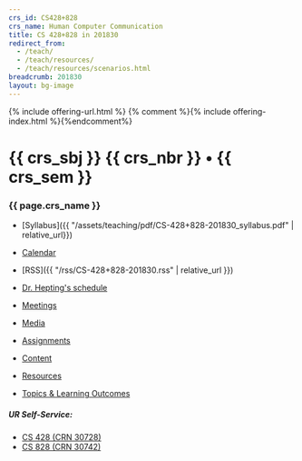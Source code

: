 ```yaml
---
crs_id: CS428+828
crs_name: Human Computer Communication
title: CS 428+828 in 201830
redirect_from:
  - /teach/
  - /teach/resources/
  - /teach/resources/scenarios.html
breadcrumb: 201830
layout: bg-image
---
```

{% include offering-url.html %}
{% comment %}{% include offering-index.html %}{%endcomment%}

# {{ crs_sbj }} {{ crs_nbr }} &bull; {{ crs_sem }}
### {{ page.crs_name }}

* [Syllabus]({{ "/assets/teaching/pdf/CS-428+828-201830_syllabus.pdf" | relative_url}})
* [Calendar](https://urcourses.uregina.ca/calendar/view.php?view=month&course=2084)
* [RSS]({{ "/rss/CS-428+828-201830.rss" | relative_url }})

* [Dr. Hepting's schedule](../../schedule/201830.html)

* [Meetings](meetings/)
* [Media](media/)

* [Assignments](../assignments)
* [Content](../content)
* [Resources](../resources/)
* [Topics & Learning Outcomes](../topics.html)

##### UR Self-Service:  

* [CS 428 (CRN 30728)](https://banner.uregina.ca/prod/sct/bwckschd.p_disp_detail_sched?term_in=201830&crn_in=30728)
* [CS 828 (CRN 30742)](https://banner.uregina.ca/prod/sct/bwckschd.p_disp_detail_sched?term_in=201830&crn_in=30742)
